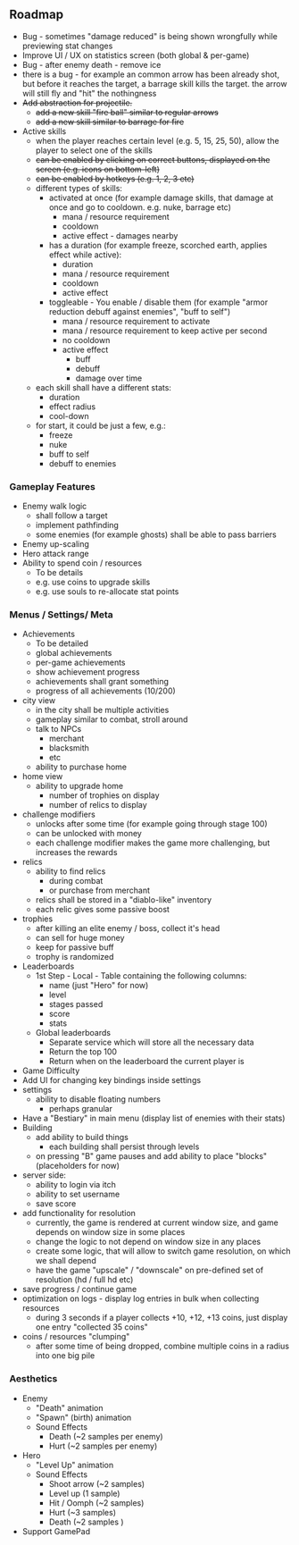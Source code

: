 ## Roadmap

- Bug - sometimes "damage reduced" is being shown wrongfully while previewing stat changes
- Improve UI / UX on statistics screen (both global & per-game)
- Bug - after enemy death - remove ice
- there is a bug - for example an common arrow has been already shot, but before it reaches the target, a barrage skill
  kills the target. the arrow will still fly and "hit" the nothingness
- ~~Add abstraction for projectile.~~
    - ~~add a new skill "fire ball" similar to regular arrows~~
    - ~~add a new skill similar to barrage for fire~~
- Active skills
    - when the player reaches certain level (e.g. 5, 15, 25, 50), allow the player to select one of the skills
    - ~~can be enabled by clicking on correct buttons, displayed on the screen (e.g. icons on bottom-left)~~
    - ~~can be enabled by hotkeys (e.g. 1, 2, 3 etc)~~
    - different types of skills:
        - activated at once (for example damage skills, that damage at once and go to cooldown. e.g. nuke, barrage etc)
            - mana / resource requirement
            - cooldown
            - active effect - damages nearby
        - has a duration (for example freeze, scorched earth, applies effect while active):
            - duration
            - mana / resource requirement
            - cooldown
            - active effect
        - toggleable - You enable / disable them (for example "armor reduction debuff against enemies", "buff to self")
            - mana / resource requirement to activate
            - mana / resource requirement to keep active per second
            - no cooldown
            - active effect
                - buff
                - debuff
                - damage over time
    - each skill shall have a different stats:
        - duration
        - effect radius
        - cool-down
    - for start, it could be just a few, e.g.:
        - freeze
        - nuke
        - buff to self
        - debuff to enemies

### Gameplay Features

- Enemy walk logic
    - shall follow a target
    - implement pathfinding
    - some enemies (for example ghosts) shall be able to pass barriers
- Enemy up-scaling
- Hero attack range
- Ability to spend coin / resources
    - To be details
    - e.g. use coins to upgrade skills
    - e.g. use souls to re-allocate stat points

### Menus / Settings/ Meta

- Achievements
    - To be detailed
    - global achievements
    - per-game achievements
    - show achievement progress
    - achievements shall grant something
    - progress of all achievements (10/200)
- city view
    - in the city shall be multiple activities
    - gameplay similar to combat, stroll around
    - talk to NPCs
        - merchant
        - blacksmith
        - etc
    - ability to purchase home
- home view
    - ability to upgrade home
        - number of trophies on display
        - number of relics to display
- challenge modifiers
    - unlocks after some time (for example going through stage 100)
    - can be unlocked with money
    - each challenge modifier makes the game more challenging, but increases the rewards
- relics
    - ability to find relics
        - during combat
        - or purchase from merchant
    - relics shall be stored in a "diablo-like" inventory
    - each relic gives some passive boost
- trophies
    - after killing an elite enemy / boss, collect it's head
    - can sell for huge money
    - keep for passive buff
    - trophy is randomized
- Leaderboards
    - 1st Step - Local - Table containing the following columns:
        - name (just "Hero" for now)
        - level
        - stages passed
        - score
        - stats
    - Global leaderboards
        - Separate service which will store all the necessary data
        - Return the top 100
        - Return when on the leaderboard the current player is
- Game Difficulty
- Add UI for changing key bindings inside settings
- settings
    - ability to disable floating numbers
        - perhaps granular
- Have a "Bestiary" in main menu (display list of enemies with their stats)
- Building
    - add ability to build things
        - each building shall persist through levels
    - on pressing "B" game pauses and add ability to place "blocks" (placeholders for now)
- server side:
    - ability to login via itch
    - ability to set username
    - save score
- add functionality for resolution
    - currently, the game is rendered at current window size, and game depends on window size in some places
    - change the logic to not depend on window size in any places
    - create some logic, that will allow to switch game resolution, on which we shall depend
    - have the game "upscale" / "downscale" on pre-defined set of resolution (hd / full hd etc)
- save progress / continue game
- optimization on logs - display log entries in bulk when collecting resources
    - during 3 seconds if a player collects +10, +12, +13 coins, just display one entry "collected 35 coins"
- coins / resources "clumping"
    - after some time of being dropped, combine multiple coins in a radius into one big pile

### Aesthetics

- Enemy
    - "Death" animation
    - "Spawn" (birth) animation
    - Sound Effects
        - Death (~2 samples per enemy)
        - Hurt (~2 samples per enemy)
- Hero
    - "Level Up" animation
    - Sound Effects
        - Shoot arrow (~2 samples)
        - Level up (1 sample)
        - Hit / Oomph (~2 samples)
        - Hurt (~3 samples)
        - Death (~2 samples )
- Support GamePad
